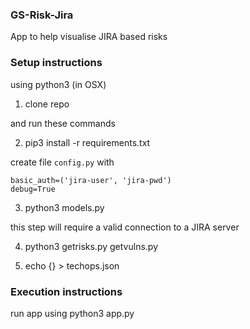### GS-Risk-Jira

App to help visualise JIRA based risks

### Setup instructions

using python3 (in OSX)

1) clone repo

and run these commands

2) pip3 install -r requirements.txt

create file ```config.py``` with
```
basic_auth=('jira-user', 'jira-pwd')
debug=True
```

3) python3 models.py

this step will require a valid connection to a JIRA server

4) python3 getrisks.py getvulns.py

5) echo {} > techops.json

### Execution instructions

run app using python3 app.py